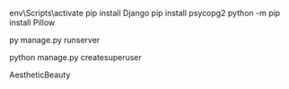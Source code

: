env\Scripts\activate
pip install Django
pip install psycopg2
python -m pip install Pillow

py manage.py runserver 

python manage.py createsuperuser

AestheticBeauty
